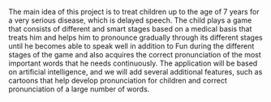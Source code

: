 The main idea of this project is to treat children up to the age of 7 years for a very serious disease, which is delayed speech. 
The child plays a game that consists of different and smart stages based on a medical basis that treats him and helps him to pronounce gradually through its different stages until he becomes able to speak well in addition to Fun during the different stages of the game and also acquires the correct pronunciation of the most important words that he needs continuously.
The application will be based on artificial intelligence, and we will add several additional features, such as cartoons that help develop pronunciation for children and correct pronunciation of a large number of words.
